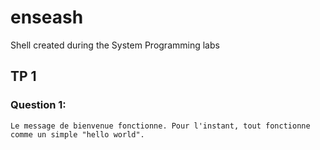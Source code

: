 # enseash
Shell created during the System Programming labs

## TP 1

### Question 1:
	Le message de bienvenue fonctionne. Pour l'instant, tout fonctionne comme un simple "hello world".
